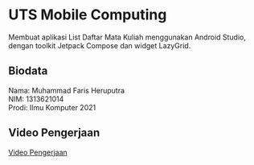 # UTS Mobile Computing
Membuat aplikasi List Daftar Mata Kuliah menggunakan Android Studio, dengan toolkit Jetpack Compose dan widget LazyGrid.

## Biodata

Nama: Muhammad Faris Heruputra<br>
NIM: 1313621014<br>
Prodi: Ilmu Komputer 2021

## Video Pengerjaan

[Video Pengerjaan](https://unjac-my.sharepoint.com/:v:/g/personal/muhammadfarisheruputra_1313621014_mhs_unj_ac_id/ET57uT6UEAhFnW0HeO4Y01MBIn3OtPUZZIR4REyPRMD6XA)
